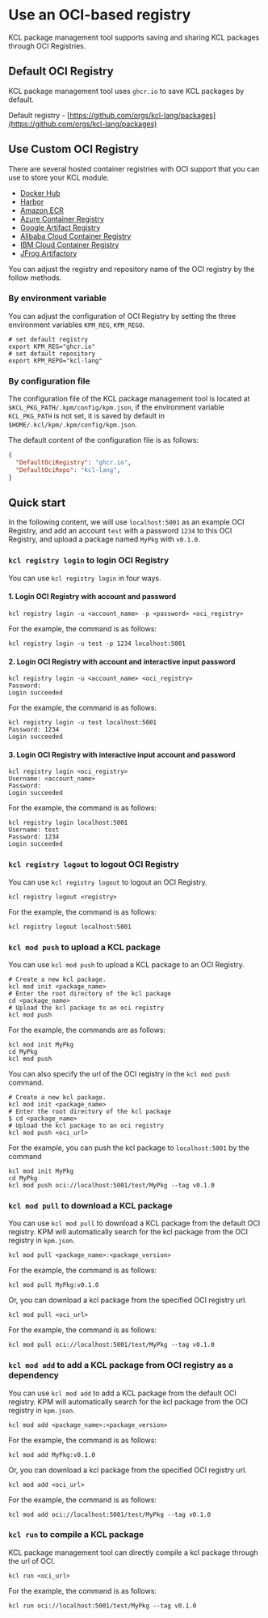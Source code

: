 # Use an OCI-based registry

KCL package management tool supports saving and sharing KCL packages through OCI Registries.

## Default OCI Registry

KCL package management tool uses `ghcr.io` to save KCL packages by default.

Default registry - [https://github.com/orgs/kcl-lang/packages](https://github.com/orgs/kcl-lang/packages)

## Use Custom OCI Registry

There are several hosted container registries with OCI support that you can use to store your KCL module.

- [Docker Hub](https://docs.docker.com/docker-hub/oci-artifacts/)
- [Harbor](https://goharbor.io/docs/main/administration/user-defined-oci-artifact/)
- [Amazon ECR](https://docs.aws.amazon.com/AmazonECR/latest/userguide/push-oci-artifact.html)
- [Azure Container Registry](https://learn.microsoft.com/azure/container-registry/container-registry-oci-artifacts)
- [Google Artifact Registry](https://cloud.google.com/artifact-registry/docs/helm/manage-charts)
- [Alibaba Cloud Container Registry](https://help.aliyun.com/acr/)
- [IBM Cloud Container Registry](https://cloud.ibm.com/docs/Registry)
- [JFrog Artifactory](https://jfrog.com/help/r/jfrog-artifactory-documentation/docker-registry)

You can adjust the registry and repository name of the OCI registry by the follow methods.

### By environment variable

You can adjust the configuration of OCI Registry by setting the three environment variables `KPM_REG`, `KPM_REGO`.

```shell
# set default registry
export KPM_REG="ghcr.io"
# set default repository
export KPM_REPO="kcl-lang"
```

### By configuration file

The configuration file of the KCL package management tool is located at `$KCL_PKG_PATH/.kpm/config/kpm.json`, if the environment variable `KCL_PKG_PATH` is not set, it is saved by default in `$HOME/.kcl/kpm/.kpm/config/kpm.json`.

The default content of the configuration file is as follows:

```json
{
  "DefaultOciRegistry": "ghcr.io",
  "DefaultOciRepo": "kcl-lang",
}
```

## Quick start

In the following content, we will use `localhost:5001` as an example OCI Registry, and add an account `test` with a password `1234` to this OCI Registry, and upload a package named `MyPkg` with `v0.1.0`.

### `kcl registry login` to login OCI Registry

You can use `kcl registry login` in four ways.

#### 1. Login OCI Registry with account and password

```shell
kcl registry login -u <account_name> -p <password> <oci_registry>
```

For the example, the command is as follows:

```shell
kcl registry login -u test -p 1234 localhost:5001
```

#### 2. Login OCI Registry with account and interactive input password

```shell
kcl registry login -u <account_name> <oci_registry>
Password:
Login succeeded
```

For the example, the command is as follows:

```shell
kcl registry login -u test localhost:5001
Password: 1234
Login succeeded
```

#### 3. Login OCI Registry with interactive input account and password

```shell
kcl registry login <oci_registry>
Username: <account_name>
Password:
Login succeeded
```

For the example, the command is as follows:

```shell
kcl registry login localhost:5001
Username: test
Password: 1234
Login succeeded
```

### `kcl registry logout` to logout OCI Registry

You can use `kcl registry logout` to logout an OCI Registry.

```shell
kcl registry logout <registry>
```

For the example, the command is as follows:

```shell
kcl registry logout localhost:5001
```

### `kcl mod push` to upload a KCL package

You can use `kcl mod push` to upload a KCL package to an OCI Registry.

```shell
# Create a new kcl package.
kcl mod init <package_name>
# Enter the root directory of the kcl package
cd <package_name>
# Upload the kcl package to an oci registry
kcl mod push
```

For the example, the commands are as follows:

```shell
kcl mod init MyPkg
cd MyPkg
kcl mod push
```

You can also specify the url of the OCI registry in the `kcl mod push` command.

```shell
# Create a new kcl package.
kcl mod init <package_name>
# Enter the root directory of the kcl package
$ cd <package_name>
# Upload the kcl package to an oci registry
kcl mod push <oci_url>
```

For the example, you can push the kcl package to `localhost:5001` by the command

```shell
kcl mod init MyPkg
cd MyPkg
kcl mod push oci://localhost:5001/test/MyPkg --tag v0.1.0
```

### `kcl mod pull` to download a KCL package

You can use `kcl mod pull` to download a KCL package from the default OCI registry. KPM will automatically search for the kcl package from the OCI registry in `kpm.json`.

```shell
kcl mod pull <package_name>:<package_version>
```

For the example, the command is as follows:

```shell
kcl mod pull MyPkg:v0.1.0
```

Or, you can download a kcl package from the specified OCI registry url.

```shell
kcl mod pull <oci_url>
```

For the example, the command is as follows:

```shell
kcl mod pull oci://localhost:5001/test/MyPkg --tag v0.1.0
```

### `kcl mod add` to add a KCL package from OCI registry as a dependency

You can use `kcl mod add` to add a KCL package from the default OCI registry. KPM will automatically search for the kcl package from the OCI registry in `kpm.json`.

```shell
kcl mod add <package_name>:<package_version>
```

For the example, the command is as follows:

```shell
kcl mod add MyPkg:v0.1.0
```

Or, you can download a kcl package from the specified OCI registry url.

```shell
kcl mod add <oci_url>
```

For the example, the command is as follows:

```shell
kcl mod add oci://localhost:5001/test/MyPkg --tag v0.1.0
```

### `kcl run` to compile a KCL package

KCL package management tool can directly compile a kcl package through the url of OCI.

```shell
kcl run <oci_url>
```

For the example, the command is as follows:

```shell
kcl run oci://localhost:5001/test/MyPkg --tag v0.1.0
```
